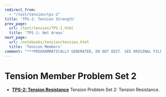```yaml
---
redirect_from:
  - "/text/tension/tps-2"
title: 'TPS-2: Tension Strength'
prev_page:
  url: /text/tension/TPS-1.html
  title: 'TPS-1: Net Areas'
next_page:
  url: /notebooks/tension/tension.html
  title: 'Tension Members'
comment: "***PROGRAMMATICALLY GENERATED, DO NOT EDIT. SEE ORIGINAL FILES IN /content***"
---
```

# Tension Member Problem Set 2

* **[TPS-2: Tension Resistance](TPS-2-tension-resistance.pdf)** Tension Problem Set 2: Tension Resistance.

